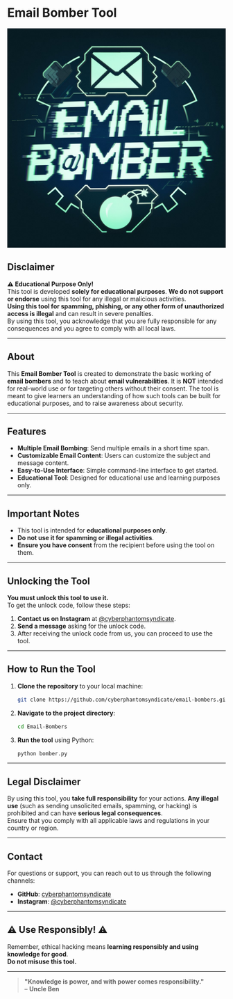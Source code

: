 # **Email Bomber Tool**  
![Email Bomber Banner](logo.jpeg)  

## **Disclaimer**  
**⚠️ Educational Purpose Only!**  
This tool is developed **solely for educational purposes**. **We do not support or endorse** using this tool for any illegal or malicious activities.  
**Using this tool for spamming, phishing, or any other form of unauthorized access is illegal** and can result in severe penalties.  
By using this tool, you acknowledge that you are fully responsible for any consequences and you agree to comply with all local laws.

---

## **About**  
This **Email Bomber Tool** is created to demonstrate the basic working of **email bombers** and to teach about **email vulnerabilities**. It is **NOT** intended for real-world use or for targeting others without their consent. The tool is meant to give learners an understanding of how such tools can be built for educational purposes, and to raise awareness about security.

---

## **Features**  
- **Multiple Email Bombing**: Send multiple emails in a short time span.
- **Customizable Email Content**: Users can customize the subject and message content.
- **Easy-to-Use Interface**: Simple command-line interface to get started.
- **Educational Tool**: Designed for educational use and learning purposes only.

---

## **Important Notes**  
- This tool is intended for **educational purposes only**.  
- **Do not use it for spamming or illegal activities**.  
- **Ensure you have consent** from the recipient before using the tool on them.

---

## **Unlocking the Tool**  
**You must unlock this tool to use it.**  
To get the unlock code, follow these steps:

1. **Contact us on Instagram** at [@cyberphantomsyndicate](https://instagram.com/cyberphantomsyndicate).
2. **Send a message** asking for the unlock code.
3. After receiving the unlock code from us, you can proceed to use the tool.

---

## **How to Run the Tool**  
1. **Clone the repository** to your local machine:

    ```bash
    git clone https://github.com/cyberphantomsyndicate/email-bombers.git
    ```

2. **Navigate to the project directory**:

    ```bash
    cd Email-Bombers
    ```

3. **Run the tool** using Python:

    ```bash
    python bomber.py
    ```

---

## **Legal Disclaimer**  
By using this tool, you **take full responsibility** for your actions. **Any illegal use** (such as sending unsolicited emails, spamming, or hacking) is prohibited and can have **serious legal consequences**.  
Ensure that you comply with all applicable laws and regulations in your country or region.

---

## **Contact**  
For questions or support, you can reach out to us through the following channels:

- **GitHub**: [cyberphantomsyndicate](https://github.com/cyberphantomsyndicate)
- **Instagram**: [@cyberphantomsyndicate](https://instagram.com/cyberphantomsyndicate)

---

## **⚠️ Use Responsibly! ⚠️**  
Remember, ethical hacking means **learning responsibly and using knowledge for good**.  
**Do not misuse this tool.**

---

> **"Knowledge is power, and with power comes responsibility."**  
– **Uncle Ben**
